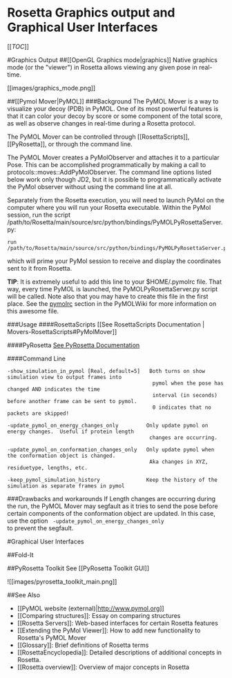 # Rosetta Graphics output and Graphical User Interfaces

[[_TOC_]]

#Graphics Output
##[[OpenGL Graphics mode|graphics]]
Native graphics mode (or the "viewer") in Rosetta allows viewing any given pose in real-time.

[[images/graphics_mode.png]]

##[[Pymol Mover|PyMOL]]
###Background
The PyMOL Mover is a way to visualize your decoy (PDB) in PyMOL. One of its most powerful features is that it can color your decoy by score or some component of the total score, as well as observe changes in real-time during a Rosetta protocol. 

The PyMOL Mover can be controlled through [[RosettaScripts]], [[PyRosetta]], or through the command line.

The PyMOL Mover creates a PyMolObserver and attaches it to a particular Pose.  This can be accomplished programmatically by making a call to protocols::moves::AddPyMolObserver.  The command line options listed below work only though JD2, but it is possible to programmatically activate the PyMol observer without using the command line at all.

Separately from the Rosetta execution, you will need to launch PyMol on the computer where you will run your Rosetta executable.  Within the PyMol session, run the script /path/to/Rosetta/main/source/src/python/bindings/PyMOLPyRosettaServer.py:

    run /path/to/Rosetta/main/source/src/python/bindings/PyMOLPyRosettaServer.py

which will prime your PyMol session to receive and display the coordinates sent to it from Rosetta.

**TIP**: It is extremely useful to add this line to your $HOME/.pymolrc file.  That way, every time PyMOL is launched, the PyMOLPyRosettaServer.py script will be called.  Note also that you may have to create this file in the first place.  See the [pymolrc](http://www.pymolwiki.org/index.php/Pymolrc) section in the PyMOLWiki for more information on this awesome file.


###Usage
####RosettaScripts
[[See RosettaScripts Documentation | Movers-RosettaScripts#PyMolMover]]

####PyRosetta
[See PyRosetta Documentation](http://www.pyrosetta.org/tutorials#TOC-PyMOL_Mover)

####Command Line

```
-show_simulation_in_pymol [Real, default=5]   Both turns on show simulation view to output frames into 
                                               pymol when the pose has changed AND indicates the time
                                               interval (in seconds) before another frame can be sent to pymol.
                                               0 indicates that no packets are skipped!

-update_pymol_on_energy_changes_only         Only update pymol on energy changes.  Useful if protein length
                                              changes are occurring.

-update_pymol_on_conformation_changes_only   Only update pymol when the conformation object is changed.  
                                              Aka changes in XYZ, residuetype, lengths, etc.
  
-keep_pymol_simulation_history               Keep the history of the simulation as separate frames in pymol

```
###Drawbacks and workarounds
If Length changes are occurring during the run, the PyMOL Mover may segfault as it tries to send the pose before certain components of the conformation object are updated.  In this case, use the option <code> -update_pymol_on_energy_changes_only </code> to prevent the segfault.

#Graphical User Interfaces

##Fold-It

##PyRosetta Toolkit
See [[PyRosetta Toolkit GUI]]


![[images/pyrosetta_toolkit_main.png]]

##See Also

* [[PyMOL website (external)|http://www.pymol.org]]
* [[Comparing structures]]: Essay on comparing structures
* [[Rosetta Servers]]: Web-based interfaces for certain Rosetta features
* [[Extending the PyMol Viewer]]: How to add new functionality to Rosetta's PyMOL Mover
* [[Glossary]]: Brief definitions of Rosetta terms
* [[RosettaEncyclopedia]]: Detailed descriptions of additional concepts in Rosetta.
* [[Rosetta overview]]: Overview of major concepts in Rosetta

